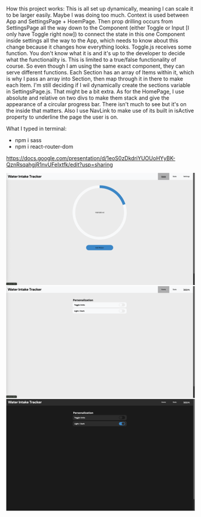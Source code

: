 How this project works:
This is all set up dynamically, meaning I can scale it to be larger easily. Maybe I was doing too much. Context is used between App and SettingsPage + HoemPage. Then prop drilling occurs from SettingsPage all the way down to the Component (either Toggle or Input [I only have Toggle right now]) to connect the state in this one Component inside settings all the way to the App, which needs to know about this change because it changes how everything looks. Toggle.js receives some function. You don't know what it is and it's up to the developer to decide what the functionality is. This is limited to a true/false functionality of course. So even though I am using the same exact component, they can serve different functions. Each Section has an array of Items within it, which is why I pass an array into Section, then map through it in there to make each Item. I'm still deciding if I wil dynamically create the sections variable in SettingsPage.js. That might be a bit extra. As for the HomePage, I use absolute and relative on two divs to make them stack and give the appearance of a circular progress bar. There isn't much to see but it's on the inside that matters. Also I use NavLink to make use of its built in isActive property to underline the page the user is on.

What I typed in terminal:
- npm i sass
- npm i react-router-dom

https://docs.google.com/presentation/d/1eoS0zDkdriYUOUoHYyBK-QznRsqahgjR1nvUFeIxtfk/edit?usp=sharing


![](./src/home.png)
![](./src/settings1.png)
![](./src/settings2.png)
